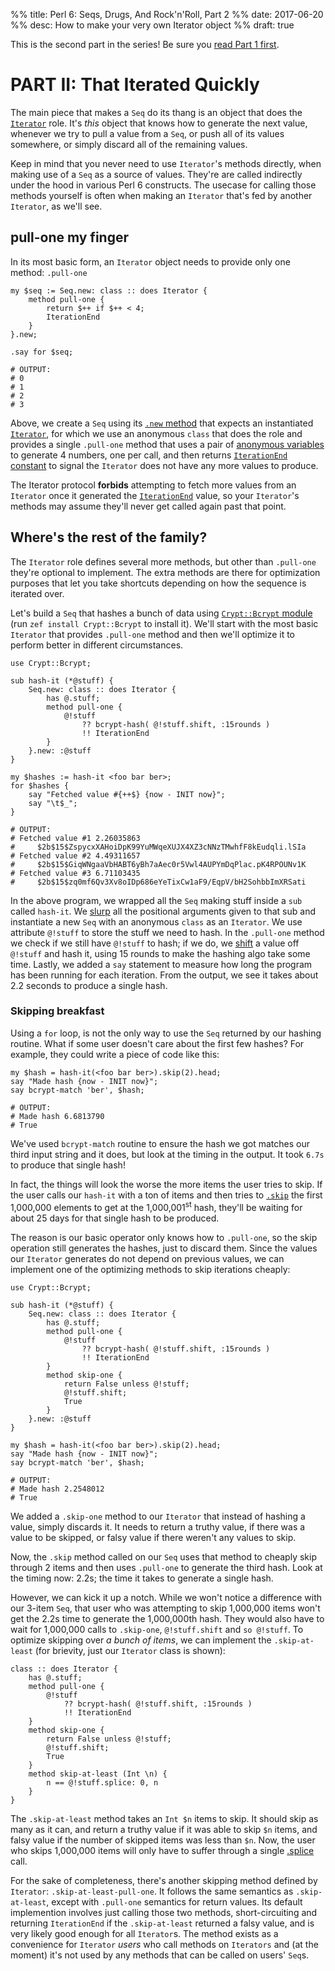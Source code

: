 %% title: Perl 6: Seqs, Drugs, And Rock'n'Roll, Part 2
%% date: 2017-06-20
%% desc: How to make your very own Iterator object
%% draft: true

This is the second part in the series! Be sure you
[read Part 1 first](Perl-6-Seqs-Drugs-and-Rock-n-Roll).

# PART II: That Iterated Quickly

The main piece that makes a `Seq` do its thang is
an object that does the [`Iterator`](https://docs.perl6.org/type/Iterator)
role. It's *this* object that knows how to generate the next value, whenever
we try to pull a value from a `Seq`, or push all of its values somewhere, or
simply discard all of the remaining values.

Keep in mind that you never need to use `Iterator`'s methods directly,
when making use of a `Seq` as a source of values. They're are called
indirectly under the hood in various Perl 6 constructs. The usecase for calling
those methods yourself is often when making an `Iterator` that's fed by another
`Iterator`, as we'll see.

## pull-one my finger

In its most basic form, an `Iterator` object needs to provide only one method:
`.pull-one`

    my $seq := Seq.new: class :: does Iterator {
        method pull-one {
            return $++ if $++ < 4;
            IterationEnd
        }
    }.new;

    .say for $seq;

    # OUTPUT:
    # 0
    # 1
    # 2
    # 3

Above, we create a `Seq` using its
[`.new` method](https://docs.perl6.org/type/Seq#method_new) that expects an
instantiated [`Iterator`](https://docs.perl6.org/type/Iterator), for which
we use an anonymous `class` that does the role and provides a single
`.pull-one` method that uses a pair of
[anonymous variables](https://docs.perl6.org/syntax/$) to generate 4 numbers,
one per call, and then returns
[`IterationEnd` constant](https://docs.perl6.org/type/Iterator#IterationEnd) to signal the `Iterator`
does not have any more values to produce.

The Iterator protocol **forbids** attempting to fetch more values from an
`Iterator` once it generated the
[`IterationEnd`](https://docs.perl6.org/type/Iterator#IterationEnd) value, so
your `Iterator`'s methods may assume they'll never get called again past that
point.

## Where's the rest of the family?

The `Iterator` role defines several more methods, but other than `.pull-one`
they're optional to implement. The extra methods are there for optimization
purposes that let you take shortcuts depending on how the sequence is iterated
over.

Let's build a `Seq` that hashes a bunch of data using
[`Crypt::Bcrypt` module](https://modules.perl6.org/repo/Crypt::Bcrypt)
(run `zef install Crypt::Bcrypt` to install it). We'll
start with the most basic `Iterator` that provides `.pull-one` method and
then we'll optimize it to perform better in different circumstances.

    use Crypt::Bcrypt;

    sub hash-it (*@stuff) {
        Seq.new: class :: does Iterator {
            has @.stuff;
            method pull-one {
                @!stuff
                    ?? bcrypt-hash( @!stuff.shift, :15rounds )
                    !! IterationEnd
            }
        }.new: :@stuff
    }

    my $hashes := hash-it <foo bar ber>;
    for $hashes {
        say "Fetched value #{++$} {now - INIT now}";
        say "\t$_";
    }

    # OUTPUT:
    # Fetched value #1 2.26035863
    #     $2b$15$ZspycxXAHoiDpK99YuMWqeXUJX4XZ3cNNzTMwhfF8kEudqli.lSIa
    # Fetched value #2 4.49311657
    #     $2b$15$GiqWNgaaVbHABT6yBh7aAec0r5Vwl4AUPYmDqPlac.pK4RPOUNv1K
    # Fetched value #3 6.71103435
    #     $2b$15$zq0mf6Qv3Xv8oIDp686eYeTixCw1aF9/EqpV/bH2SohbbImXRSati

In the above program, we wrapped all the `Seq` making stuff inside
a `sub` called `hash-it`. We [slurp](https://docs.perl6.org/type/Signature#Types_of_Slurpy_Array_Parameters) all the positional
arguments given to that sub and instantiate a new `Seq` with an anonymous
`class` as an `Iterator`. We use attribute `@!stuff` to store the stuff we
need to hash. In the `.pull-one` method we check if we still have
`@!stuff` to hash; if we do, we [shift](https://docs.perl6.org/routine/shift)
a value off `@!stuff` and hash it, using 15 rounds to make the hashing algo
take some time. Lastly, we added a `say` statement to measure
how long the program has been running for each iteration. From the output,
we see it takes about 2.2 seconds to produce a single hash.

### Skipping breakfast

Using a `for` loop, is not the only way to use the `Seq` returned by our
hashing routine. What if some user doesn't care about the first few hashes?
For example, they could write a piece of code like this:

    my $hash = hash-it(<foo bar ber>).skip(2).head;
    say "Made hash {now - INIT now}";
    say bcrypt-match 'ber', $hash;

    # OUTPUT:
    # Made hash 6.6813790
    # True

We've used `bcrypt-match` routine to ensure the hash we got matches our
third input string and it does, but look at the timing in the output. It took
`6.7s` to produce that single hash!

In fact, the things will look the worse the more items the user tries to skip.
If the user calls our `hash-it` with a ton of items and then tries to
[`.skip`](https://docs.perl6.org/routine/skip) the first 1,000,000 elements to
get at the 1,000,001<sup>st</sup> hash, they'll be waiting for about
25 days for that single hash to be produced.

The reason is our basic operator only knows how to `.pull-one`, so the
skip operation still generates the hashes, just to discard them. Since the
values our `Iterator` generates do not depend on previous values, we can
implement one of the optimizing methods to skip iterations cheaply:

    use Crypt::Bcrypt;

    sub hash-it (*@stuff) {
        Seq.new: class :: does Iterator {
            has @.stuff;
            method pull-one {
                @!stuff
                    ?? bcrypt-hash( @!stuff.shift, :15rounds )
                    !! IterationEnd
            }
            method skip-one {
                return False unless @!stuff;
                @!stuff.shift;
                True
            }
        }.new: :@stuff
    }

    my $hash = hash-it(<foo bar ber>).skip(2).head;
    say "Made hash {now - INIT now}";
    say bcrypt-match 'ber', $hash;

    # OUTPUT:
    # Made hash 2.2548012
    # True

We added a `.skip-one` method to our `Iterator` that instead of hashing a
value, simply discards it. It needs to return a truthy value, if there was
a value to be skipped, or falsy value if there weren't any values to skip.

Now, the `.skip` method called on our `Seq` uses
that method to cheaply skip through 2 items and then uses `.pull-one` to
generate the third hash. Look at the timing now: 2.2s; the time it takes to
generate a single hash.

However, we can kick it up a notch. While we won't notice a difference with
our 3-item `Seq`, that user who was attempting to skip 1,000,000 items won't
get the 2.2s time to generate the 1,000,000th hash. They would also have to
wait for 1,000,000 calls to `.skip-one`, `@!stuff.shift` and `so @!stuff`. To
optimize skipping over *a bunch of items*, we can implement the
`.skip-at-least` (for brievity, just our `Iterator` class is shown):

    class :: does Iterator {
        has @.stuff;
        method pull-one {
            @!stuff
                ?? bcrypt-hash( @!stuff.shift, :15rounds )
                !! IterationEnd
        }
        method skip-one {
            return False unless @!stuff;
            @!stuff.shift;
            True
        }
        method skip-at-least (Int \n) {
            n == @!stuff.splice: 0, n
        }
    }

The `.skip-at-least` method takes an `Int $n` items to skip. It should
skip as many as it can, and return a truthy value if it was able to skip
`$n` items, and falsy value if the number of skipped items was less than `$n`.
Now, the user who skips 1,000,000 items will only have to suffer through
a single [.splice](https://docs.perl6.org/routine/splice) call.

For the sake of completeness, there's another skipping method defined by
`Iterator`: `.skip-at-least-pull-one`. It follows the same semantics as
`.skip-at-least`, except with `.pull-one` semantics for return values. Its
default implemention involves just calling those two methods, short-circuiting
and returning `IterationEnd` if the `.skip-at-least` returned a falsy value,
and is very likely good enough for all `Iterator`s. The method exists as a
convenience for `Iterator` *users* who call methods on `Iterators` and (at the
moment) it's not used by any methods that can be called on users' `Seq`s.